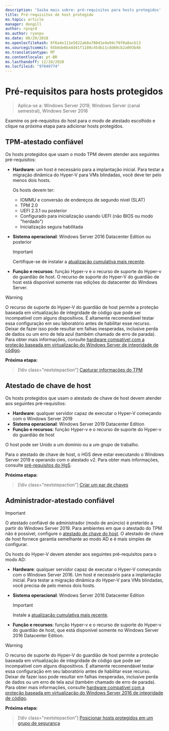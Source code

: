 ```yaml
---
description: 'Saiba mais sobre: pré-requisitos para hosts protegidos'
title: Pré-requisitos de host protegido
ms.topic: article
manager: dongill
author: rpsqrd
ms.author: ryanpu
ms.date: 08/29/2018
ms.openlocfilehash: 6f6a4e111e5622ab0a78041e4e94c76f0a8acb13
ms.sourcegitcommit: 65b6de6b44d41f1180c45db11cdd60cb2a093b46
ms.translationtype: MT
ms.contentlocale: pt-BR
ms.lasthandoff: 12/10/2020
ms.locfileid: "97049774"
---
```

# <a name="prerequisites-for-guarded-hosts"></a>Pré-requisitos para hosts protegidos

>Aplica-se a: Windows Server 2019, Windows Server (canal semestral), Windows Server 2016

Examine os pré-requisitos do host para o modo de atestado escolhido e clique na próxima etapa para adicionar hosts protegidos.

## <a name="tpm-trusted-attestation"></a>TPM-atestado confiável

Os hosts protegidos que usam o modo TPM devem atender aos seguintes pré-requisitos:

-   **Hardware**: um host é necessário para a implantação inicial. Para testar a migração dinâmica do Hyper-V para VMs blindadas, você deve ter pelo menos dois hosts.

    Os hosts devem ter:

    - IOMMU e conversão de endereços de segundo nível (SLAT)
    - TPM 2.0
    - UEFI 2.3.1 ou posterior
    - Configurado para inicialização usando UEFI (não BIOS ou modo "herdado")
    - Inicialização segura habilitada

-   **Sistema operacional**: Windows Server 2016 Datacenter Edition ou posterior

    > [!IMPORTANT]
    > Certifique-se de instalar a [atualização cumulativa mais recente](https://support.microsoft.com/help/4000825/windows-10-and-windows-server-2016-update-history).

-   **Função e recursos**: função Hyper-v e o recurso de suporte do Hyper-v do guardião de host. O recurso de suporte do Hyper-V do guardião de host está disponível somente nas edições do datacenter do Windows Server.

> [!WARNING]
> O recurso de suporte do Hyper-V do guardião de host permite a proteção baseada em virtualização de integridade de código que pode ser incompatível com alguns dispositivos.
> É altamente recomendável testar essa configuração em seu laboratório antes de habilitar esse recurso.
> Deixar de fazer isso pode resultar em falhas inesperadas, inclusive perda de dados ou um erro de tela azul (também chamado de erro de parada).
> Para obter mais informações, consulte [hardware compatível com a proteção baseada em virtualização do Windows Server de integridade de código](guarded-fabric-compatible-hardware-with-virtualization-based-protection-of-code-integrity.md).

**Próxima etapa:**
> [!div class="nextstepaction"]
> [Capturar informações do TPM](guarded-fabric-tpm-trusted-attestation-capturing-hardware.md)

## <a name="host-key-attestation"></a>Atestado de chave de host

Os hosts protegidos que usam o atestado de chave de host devem atender aos seguintes pré-requisitos:

- **Hardware**: qualquer servidor capaz de executar o Hyper-V começando com o Windows Server 2019
- **Sistema operacional**: Windows Server 2019 Datacenter Edition
- **Função e recursos**: função Hyper-v e o recurso de suporte do Hyper-v do guardião de host

O host pode ser Unido a um domínio ou a um grupo de trabalho.

Para o atestado de chave de host, o HGS deve estar executando o Windows Server 2019 e operando com o atestado v2. Para obter mais informações, consulte [pré-requisitos do HgS](guarded-fabric-prepare-for-hgs.md#prerequisites).

**Próxima etapa:**
> [!div class="nextstepaction"]
> [Criar um par de chaves](guarded-fabric-create-host-key.md)

## <a name="admin-trusted-attestation"></a>Administrador-atestado confiável

>[!IMPORTANT]
>O atestado confiável de administrador (modo de anúncio) é preterido a partir do Windows Server 2019. Para ambientes em que o atestado do TPM não é possível, configure o [atestado de chave do host](#host-key-attestation). O atestado de chave de host fornece garantia semelhante ao modo AD e é mais simples de configurar.

Os hosts do Hyper-V devem atender aos seguintes pré-requisitos para o modo AD:

-   **Hardware**: qualquer servidor capaz de executar o Hyper-V começando com o Windows Server 2016. Um host é necessário para a implantação inicial. Para testar a migração dinâmica do Hyper-V para VMs blindadas, você precisa de pelo menos dois hosts.

-   **Sistema operacional**: Windows Server 2016 Datacenter Edition

    > [!IMPORTANT]
    > Instale a [atualização cumulativa mais recente](https://support.microsoft.com/help/4000825/windows-10-and-windows-server-2016-update-history).

-   **Função e recursos**: função Hyper-v e o recurso de suporte do Hyper-v do guardião de host, que está disponível somente no Windows Server 2016 Datacenter Edition.

> [!WARNING]
> O recurso de suporte do Hyper-V do guardião de host permite a proteção baseada em virtualização de integridade de código que pode ser incompatível com alguns dispositivos.
> É altamente recomendável testar essa configuração em seu laboratório antes de habilitar esse recurso.
> Deixar de fazer isso pode resultar em falhas inesperadas, inclusive perda de dados ou um erro de tela azul (também chamado de erro de parada).
> Para obter mais informações, consulte [hardware compatível com a proteção baseada em virtualização do Windows Server 2016 de integridade de código](guarded-fabric-compatible-hardware-with-virtualization-based-protection-of-code-integrity.md).

**Próxima etapa:**
> [!div class="nextstepaction"]
> [Posicionar hosts protegidos em um grupo de segurança](guarded-fabric-admin-trusted-attestation-creating-a-security-group.md)
